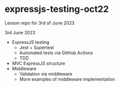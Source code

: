 # expressjs-testing-oct22
Lesson repo for 3rd of June 2023


3rd June 2023
- ExpressJS testing 
	- Jest + Supertest 
	- Automated tests via GitHub Actions
	- TDD
- MVC ExpressJS structure
- Middleware 
	- Validation via middleware 
	- More examples of middleware implementation